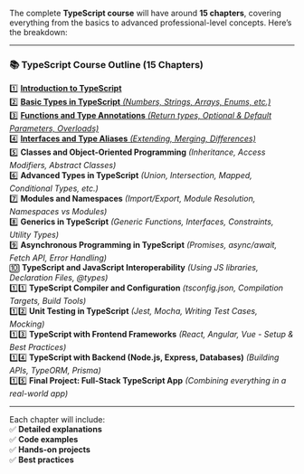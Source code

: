 The complete **TypeScript course** will have around **15 chapters**, covering everything from the basics to advanced professional-level concepts. Here’s the breakdown:  

---

### **📚 TypeScript Course Outline (15 Chapters)**
1️⃣ [**Introduction to TypeScript**](https://musarafhossain.github.io/TypeScript-Notes/1_Introduction%20to%20TypeScript)  
2️⃣ [**Basic Types in TypeScript** *(Numbers, Strings, Arrays, Enums, etc.)*](https://musarafhossain.github.io/TypeScript-Notes/2_Basic%20Types%20in%20TypeScript)  
3️⃣ [**Functions and Type Annotations** *(Return types, Optional & Default Parameters, Overloads)*](https://musarafhossain.github.io/TypeScript-Notes/3_Functions%20and%20Type%20Annotations%20in%20TypeScript)  
4️⃣ [**Interfaces and Type Aliases** *(Extending, Merging, Differences)*](https://musarafhossain.github.io/TypeScript-Notes/4_Interfaces%20and%20Type%20Aliases%20in%20TypeScript)  
5️⃣ **Classes and Object-Oriented Programming** *(Inheritance, Access Modifiers, Abstract Classes)*  
6️⃣ **Advanced Types in TypeScript** *(Union, Intersection, Mapped, Conditional Types, etc.)*  
7️⃣ **Modules and Namespaces** *(Import/Export, Module Resolution, Namespaces vs Modules)*  
8️⃣ **Generics in TypeScript** *(Generic Functions, Interfaces, Constraints, Utility Types)*  
9️⃣ **Asynchronous Programming in TypeScript** *(Promises, async/await, Fetch API, Error Handling)*  
🔟 **TypeScript and JavaScript Interoperability** *(Using JS libraries, Declaration Files, @types)*  
1️⃣1️⃣ **TypeScript Compiler and Configuration** *(tsconfig.json, Compilation Targets, Build Tools)*  
1️⃣2️⃣ **Unit Testing in TypeScript** *(Jest, Mocha, Writing Test Cases, Mocking)*  
1️⃣3️⃣ **TypeScript with Frontend Frameworks** *(React, Angular, Vue - Setup & Best Practices)*  
1️⃣4️⃣ **TypeScript with Backend (Node.js, Express, Databases)** *(Building APIs, TypeORM, Prisma)*  
1️⃣5️⃣ **Final Project: Full-Stack TypeScript App** *(Combining everything in a real-world app)*  

---

Each chapter will include:  
✅ **Detailed explanations**  
✅ **Code examples**  
✅ **Hands-on projects**  
✅ **Best practices**  
